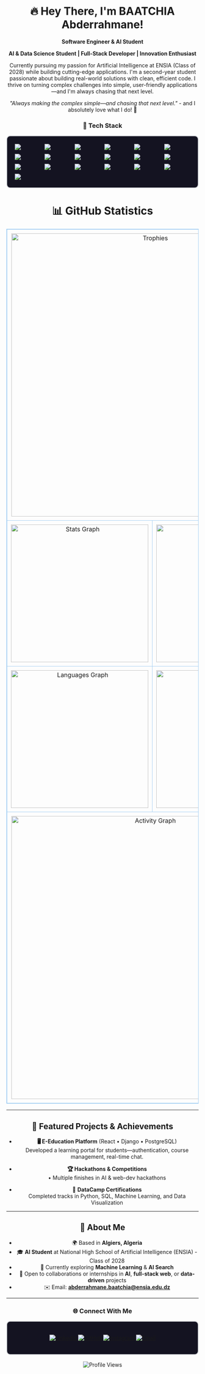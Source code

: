 <div align="center">

<!-- Introduction Header -->
# 🔥 Hey There, I'm BAATCHIA Abderrahmane!

<!-- Introduction Paragraph -->
<strong>Software Engineer & AI Student</strong>

<!-- Banner Image -->

**AI & Data Science Student | Full-Stack Developer | Innovation Enthusiast**

Currently pursuing my passion for Artificial Intelligence at ENSIA (Class of 2028) while building cutting-edge applications. I'm a second-year student passionate about building real-world solutions with clean, efficient code. I thrive on turning complex challenges into simple, user-friendly applications—and I'm always chasing that next level.

*"Always making the complex simple—and chasing that next level."* - and I absolutely love what I do! 🚀

### 🚀 Tech Stack

<div style="background:#141321; padding:20px; border-radius:10px; max-width:100%; margin:auto; border:2px solid #d4d6da;">
  <div style="display: grid; grid-template-columns: repeat(6, 1fr); gap: 10px;">

  <!-- Programming Languages -->
  <img src="https://img.shields.io/badge/C-00599C?style=for-the-badge&logo=c&logoColor=white">
  <img src="https://img.shields.io/badge/C%2B%2B-00599C?style=for-the-badge&logo=c%2B%2B&logoColor=white">
  <img src="https://img.shields.io/badge/Python-3776AB?style=for-the-badge&logo=python&logoColor=white">
  <img src="https://img.shields.io/badge/Java-ED8B00?style=for-the-badge&logo=java&logoColor=white">
  <img src="https://img.shields.io/badge/JavaScript-F7DF1E?style=for-the-badge&logo=javascript&logoColor=black">
  <img src="https://img.shields.io/badge/PHP-777BB4?style=for-the-badge&logo=php&logoColor=white">

  <!-- Web Technologies -->
  <img src="https://img.shields.io/badge/HTML5-E34F26?style=for-the-badge&logo=html5&logoColor=white">
  <img src="https://img.shields.io/badge/CSS3-1572B6?style=for-the-badge&logo=css3&logoColor=white">
  <img src="https://img.shields.io/badge/React-20232A?style=for-the-badge&logo=react&logoColor=61DAFB">

  <!-- Backend & Frameworks -->
  <img src="https://img.shields.io/badge/Django-092E20?style=for-the-badge&logo=django&logoColor=white">

  <!-- AI & ML -->
  <img src="https://img.shields.io/badge/NumPy-013243?style=for-the-badge&logo=numpy&logoColor=white">
  <img src="https://img.shields.io/badge/Pandas-150458?style=for-the-badge&logo=pandas&logoColor=white">

  <!-- Databases -->
  <img src="https://img.shields.io/badge/PostgreSQL-336791?style=for-the-badge&logo=postgresql&logoColor=white">
  <img src="https://img.shields.io/badge/Oracle-F80000?style=for-the-badge&logo=oracle&logoColor=white">

  <!-- DevOps & Tools -->
  <img src="https://img.shields.io/badge/Linux-FCC624?style=for-the-badge&logo=linux&logoColor=black">
  <img src="https://img.shields.io/badge/git-%23F05033.svg?style=for-the-badge&logo=git&logoColor=white">
  <img src="https://img.shields.io/badge/github-%23121011.svg?style=for-the-badge&logo=github&logoColor=white">
  <img src="https://img.shields.io/badge/Visual%20Studio%20Code-0078d7.svg?style=for-the-badge&logo=visual-studio-code&logoColor=white">
  <img src="https://img.shields.io/badge/bash-4EAA25?style=for-the-badge&logo=gnu-bash&logoColor=white">

  </div>
</div>

<!-- Achievements Header -->
# 📊 GitHub Statistics

<!-- GitHub Stats Grid -->
<table align="center" style="border-collapse: collapse; border: 1px solid #A1CDF2;">
  <tr>
    <td colspan="2" align="center" style="padding: 10px; border: 1px solid #A1CDF2;">
      <img src="https://github-profile-trophy.vercel.app/?username=Abderrahmane-41&theme=radical&no-frame=false&column=4&margin-w=15" width="740" alt="Trophies" />
    </td>
  </tr>
  <tr>
    <td align="center" style="padding: 10px; border: 1px solid #A1CDF2;">
      <img src="https://github-readme-stats.vercel.app/api?username=Abderrahmane-41&hide_title=true&hide_rank=false&show_icons=true&include_all_commits=true&count_private=true&disable_animations=false&theme=radical&locale=en&hide_border=true&order=1&custom_title=Statistics" width="360" alt="Stats Graph" />
    </td>
    <td align="center" style="padding: 10px; border: 1px solid #A1CDF2;">
      <a href="https://git.io/streak-stats"><img src="https://streak-stats.demolab.com?user=Abderrahmane-41&theme=radical&hide_border=true" width="360" alt="GitHub Streak" /></a>
    </td>
  </tr>
  <tr>
    <td align="center" style="padding: 10px; border: 1px solid #A1CDF2;">
      <img src="https://github-readme-stats.vercel.app/api/top-langs?username=Abderrahmane-41&locale=en&hide_title=false&layout=compact&langs_count=8&theme=radical&hide_border=true&order=2&custom_title=I%20mostly%20use&hide=jupyter%20notebook" width="360" alt="Languages Graph" />
    </td>
    <td align="center" style="padding: 10px; border: 1px solid #A1CDF2;">
      <img src="https://github-contributor-stats.vercel.app/api?username=Abderrahmane-41&limit=5&custom_title=Contribution%20Repos&theme=radical&combine_all_yearly_contributions=true&hide_border=true" width="360" alt="Contributed Repos" />
    </td>
  </tr>
  <tr>
    <td colspan="2" align="center" style="padding: 10px; border: 1px solid #A1CDF2;">
      <img src="https://github-readme-activity-graph.vercel.app/graph?username=Abderrahmane-41&bg_color=20232a&color=ffffff&line=0891b2&point=ffffff&area=true&hide_border=true" width="740" alt="Activity Graph" />
    </td>
  </tr>
</table>

---

## 🚀 Featured Projects & Achievements

- **🖥️ E-Education Platform** (React • Django • PostgreSQL)  
  Developed a learning portal for students—authentication, course management, real-time chat.

- **🏆 Hackathons & Competitions**  
  • Multiple finishes in AI & web-dev hackathons  

- 📜 **DataCamp Certifications**  
  Completed tracks in Python, SQL, Machine Learning, and Data Visualization

---

## 🎯 About Me

- 🌍 Based in **Algiers, Algeria**
- 🎓 **AI Student** at National High School of Artificial Intelligence (ENSIA) - Class of 2028
- 🧠 Currently exploring **Machine Learning** & **AI Search**
- 🤝 Open to collaborations or internships in **AI**, **full-stack web**, or **data-driven** projects
- ✉️ Email: **abderrahmane.baatchia@ensia.edu.dz**

---

### 🌐 Connect With Me

<div style="background:#141321; padding:20px; border-radius:10px; max-width:100%; margin:auto; border:2px solid #d4d6da;">

[![LinkedIn](https://img.shields.io/badge/LinkedIn-0077B5?style=for-the-badge&logo=linkedin&logoColor=white)](https://www.linkedin.com/in/abderrahmane-baatchia/)
[![GitHub](https://img.shields.io/badge/GitHub-100000?style=for-the-badge&logo=github&logoColor=white)](https://github.com/Abderrahmane-41)
[![Instagram](https://img.shields.io/badge/Instagram-E4405F?style=for-the-badge&logo=instagram&logoColor=white)](https://instagram.com/abdrhmn.baat)
[![Email](https://img.shields.io/badge/Gmail-D14836?style=for-the-badge&logo=gmail&logoColor=white)](mailto:abderrahmane.baatchia@ensia.edu.dz)

</div>

<!-- Profile Views -->
<br>
<img src="https://komarev.com/ghpvc/?username=Abderrahmane-41&label=Profile%20Views&color=ee0979&style=for-the-badge" alt="Profile Views" />
</div>
